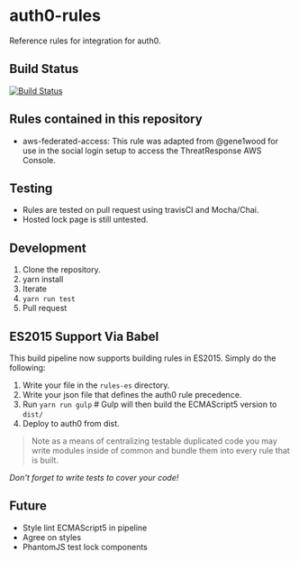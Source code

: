 # auth0-rules
Reference rules for integration for auth0.

## Build Status
[![Build Status](https://travis-ci.org/ThreatResponse/auth0-rules.svg?branch=master)](https://travis-ci.org/ThreatResponse/auth0-rules)

## Rules contained in this repository

* aws-federated-access:  This rule was adapted from @gene1wood for use in the social login setup to access the
ThreatResponse AWS Console.

## Testing

* Rules are tested on pull request using travisCI and Mocha/Chai.
* Hosted lock page is still untested.

## Development

1. Clone the repository.
2. yarn install
3. Iterate
4. `yarn run test`
5. Pull request

## ES2015 Support Via Babel

This build pipeline now supports building rules in ES2015.
Simply do the following:

1. Write your file in the `rules-es` directory.
2. Write your json file that defines the auth0 rule precedence.
3. Run `yarn run gulp` # Gulp will then build the ECMAScript5 version to `dist/`
4. Deploy to auth0 from dist.

> Note as a means of centralizing testable duplicated code you may write modules inside of common and bundle them into every rule that is built.

_Don't forget to write tests to cover your code!_

## Future

* Style lint ECMAScript5 in pipeline
* Agree on styles
* PhantomJS test lock components
